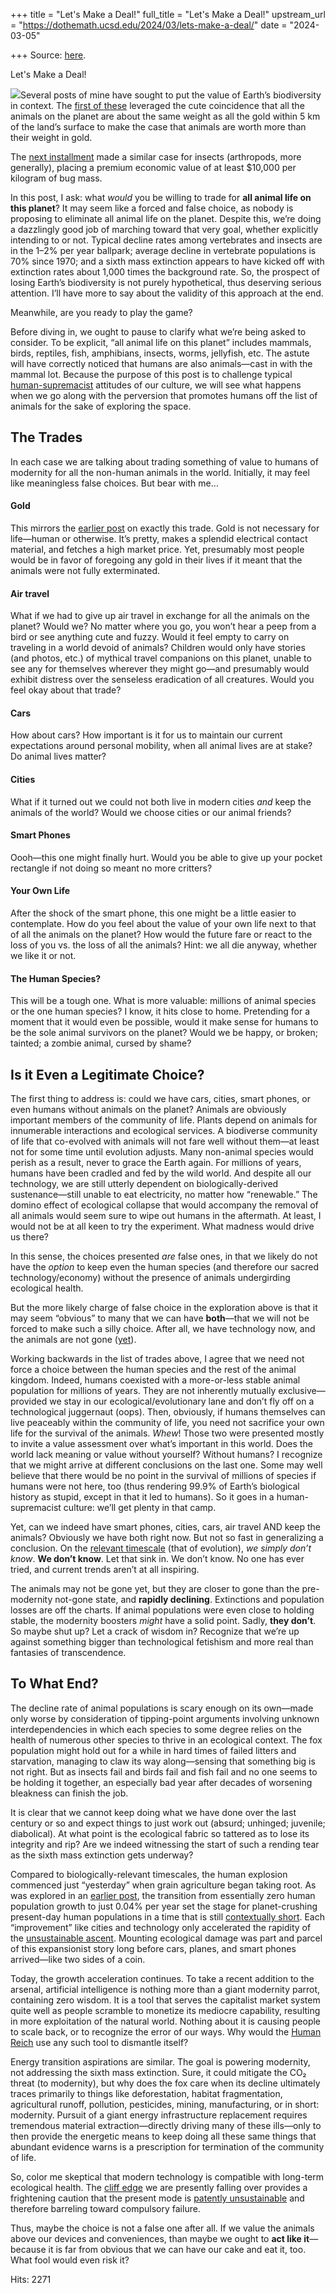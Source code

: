+++
title = "Let's Make a Deal!"
full_title = "Let's Make a Deal!"
upstream_url = "https://dothemath.ucsd.edu/2024/03/lets-make-a-deal/"
date = "2024-03-05"

+++
Source: [here](https://dothemath.ucsd.edu/2024/03/lets-make-a-deal/).

Let's Make a Deal!

[![](https://dothemath.ucsd.edu/wp-content/uploads/2024/03/LMAD-300x300.jpg)](https://dothemath.ucsd.edu/wp-content/uploads/2024/03/LMAD.jpg)Several posts of mine have sought to put the value of Earth’s biodiversity in context. The [first of these](https://dothemath.ucsd.edu/2021/04/earths-real-treasure/) leveraged the cute coincidence that all the animals on the planet are about the same weight as all the gold within 5 km of the land’s surface to make the case that animals are worth more than their weight in gold.

The [next installment](https://dothemath.ucsd.edu/2023/11/nothing-without-bugs/) made a similar case for insects (arthropods, more generally), placing a premium economic value of at least $10,000 per kilogram of bug mass.

In this post, I ask: what *would* you be willing to trade for **all animal life on this planet**? It may seem like a forced and false choice, as nobody is proposing to eliminate all animal life on the planet. Despite this, we’re doing a dazzlingly good job of marching toward that very goal, whether explicitly intending to or not. Typical decline rates among vertebrates and insects are in the 1–2% per year ballpark; average decline in vertebrate populations is 70% since 1970; and a sixth mass extinction appears to have kicked off with extinction rates about 1,000 times the background rate. So, the prospect of losing Earth’s biodiversity is not purely hypothetical, thus deserving serious attention. I’ll have more to say about the validity of this approach at the end.

Meanwhile, are you ready to play the game?

Before diving in, we ought to pause to clarify what we’re being asked to consider. To be explicit, “all animal life on this planet” includes mammals, birds, reptiles, fish, amphibians, insects, worms, jellyfish, etc. The astute will have correctly noticed that humans are also animals—cast in with the mammal lot. Because the purpose of this post is to challenge typical [human-supremacist](https://dothemath.ucsd.edu/2022/02/human-exceptionalism/) attitudes of our culture, we will see what happens when we go along with the perversion that promotes humans off the list of animals for the sake of exploring the space.

## The Trades

In each case we are talking about trading something of value to humans of modernity for all the non-human animals in the world. Initially, it may feel like meaningless false choices. But bear with me…

#### Gold

This mirrors the [earlier post](https://dothemath.ucsd.edu/2021/04/earths-real-treasure/) on exactly this trade. Gold is not necessary for life—human or otherwise. It’s pretty, makes a splendid electrical contact material, and fetches a high market price. Yet, presumably most people would be in favor of foregoing any gold in their lives if it meant that the animals were not fully exterminated.

#### Air travel

What if we had to give up air travel in exchange for all the animals on the planet? Would we? No matter where you go, you won’t hear a peep from a bird or see anything cute and fuzzy. Would it feel empty to carry on traveling in a world devoid of animals? Children would only have stories (and photos, etc.) of mythical travel companions on this planet, unable to see any for themselves wherever they might go—and presumably would exhibit distress over the senseless eradication of all creatures. Would you feel okay about that trade?

#### Cars

How about cars? How important is it for us to maintain our current expectations around personal mobility, when all animal lives are at stake? Do animal lives matter?

#### Cities

What if it turned out we could not both live in modern cities *and* keep the animals of the world? Would we choose cities or our animal friends?

#### Smart Phones

Oooh—this one might finally hurt. Would you be able to give up your pocket rectangle if not doing so meant no more critters?

#### Your Own Life

After the shock of the smart phone, this one might be a little easier to contemplate. How do you feel about the value of your own life next to that of all the animals on the planet? How would the future fare or react to the loss of you vs. the loss of all the animals? Hint: we all die anyway, whether we like it or not.

#### The Human Species?

This will be a tough one. What is more valuable: millions of animal species or the one human species? I know, it hits close to home. Pretending for a moment that it would even be possible, would it make sense for humans to be the sole animal survivors on the planet? Would we be happy, or broken; tainted; a zombie animal, cursed by shame?

## Is it Even a Legitimate Choice?

The first thing to address is: could we have cars, cities, smart phones, or even humans without animals on the planet? Animals are obviously important members of the community of life. Plants depend on animals for innumerable interactions and ecological services. A biodiverse community of life that co-evolved with animals will not fare well without them—at least not for some time until evolution adjusts. Many non-animal species would perish as a result, never to grace the Earth again. For millions of years, humans have been cradled and fed by the wild world. And despite all our technology, we are still utterly dependent on biologically-derived sustenance—still unable to eat electricity, no matter how “renewable.” The domino effect of ecological collapse that would accompany the removal of all animals would seem sure to wipe out humans in the aftermath. At least, I would not be at all keen to try the experiment. What madness would drive us there?

In this sense, the choices presented *are* false ones, in that we likely do not have the *option* to keep even the human species (and therefore our sacred technology/economy) without the presence of animals undergirding ecological health.

But the more likely charge of false choice in the exploration above is that it may seem “obvious” to many that we can have **both**—that we will not be forced to make such a silly choice. After all, we have technology now, and the animals are not gone ([yet](https://dothemath.ucsd.edu/2023/08/ecological-cliff-edge/)).

Working backwards in the list of trades above, I agree that we need not force a choice between the human species and the rest of the animal kingdom. Indeed, humans coexisted with a more-or-less stable animal population for millions of years. They are not inherently mutually exclusive—provided we stay in our ecological/evolutionary lane and don’t fly off on a technological juggernaut (oops). Then, obviously, if humans themselves can live peaceably within the community of life, you need not sacrifice your own life for the survival of the animals. *Whew*! Those two were presented mostly to invite a value assessment over what’s important in this world. Does the world lack meaning or value without yourself? Without humans? I recognize that we might arrive at different conclusions on the last one. Some may well believe that there would be no point in the survival of millions of species if humans were not here, too (thus rendering 99.9% of Earth’s biological history as stupid, except in that it led to humans). So it goes in a human-supremacist culture: we’ll get plenty in that camp.

Yet, can we indeed have smart phones, cities, cars, air travel AND keep the animals? Obviously we have both right now. But not so fast in generalizing a conclusion. On the [relevant timescale](https://dothemath.ucsd.edu/2024/02/sustainable-timescales/) (that of evolution), *we simply don’t know*. **We don’t know**. Let that sink in. We don’t know. No one has ever tried, and current trends aren’t at all inspiring.

The animals may not be gone yet, but they are closer to gone than the pre-modernity not-gone state, and **rapidly declining**. Extinctions and population losses are off the charts. If animal populations were even close to holding stable, the modernity boosters *might* have a solid point. Sadly, **they don’t**. So maybe shut up? Let a crack of wisdom in? Recognize that we’re up against something bigger than technological fetishism and more real than fantasies of transcendence.

## To What End?

The decline rate of animal populations is scary enough on its own—made only worse by consideration of tipping-point arguments involving unknown interdependencies in which each species to some degree relies on the health of numerous other species to thrive in an ecological context. The fox population might hold out for a while in hard times of failed litters and starvation, managing to claw its way along—sensing that something big is not right. But as insects fail and birds fail and fish fail and no one seems to be holding it together, an especially bad year after decades of worsening bleakness can finish the job.

It is clear that we cannot keep doing what we have done over the last century or so and expect things to just work out (absurd; unhinged; juvenile; diabolical). At what point is the ecological fabric so tattered as to lose its integrity and rip? Are we indeed witnessing the start of such a rending tear as the sixth mass extinction gets underway?

Compared to biologically-relevant timescales, the human explosion commenced just “yesterday” when grain agriculture began taking root. As was explored in an [earlier post](https://dothemath.ucsd.edu/2023/09/was-modernity-inevitable/), the transition from essentially zero human population growth to just 0.04% per year set the stage for planet-crushing present-day human populations in a time that is still [contextually short](https://dothemath.ucsd.edu/2024/02/sustainable-timescales/). Each “improvement” like cities and technology only accelerated the rapidity of the [unsustainable ascent](https://dothemath.ucsd.edu/2022/09/death-by-hockey-sticks/). Mounting ecological damage was part and parcel of this expansionist story long before cars, planes, and smart phones arrived—like two sides of a coin.

Today, the growth acceleration continues. To take a recent addition to the arsenal, artificial intelligence is nothing more than a giant modernity parrot, containing zero wisdom. It is a tool that serves the capitalist market system quite well as people scramble to monetize its mediocre capability, resulting in more exploitation of the natural world. Nothing about it is causing people to scale back, or to recognize the error of our ways. Why would the [Human Reich](https://dothemath.ucsd.edu/2023/10/our-ugly-magnificence/) use any such tool to dismantle itself?

Energy transition aspirations are similar. The goal is powering modernity, not addressing the sixth mass extinction. Sure, it could mitigate the CO₂ threat (to modernity), but why does the fox care when its decline ultimately traces primarily to things like deforestation, habitat fragmentation, agricultural runoff, pollution, pesticides, mining, manufacturing, or in short: modernity. Pursuit of a giant energy infrastructure replacement requires tremendous material extraction—directly driving many of these ills—only to then provide the energetic means to keep doing all these same things that abundant evidence warns is a prescription for termination of the community of life.

So, color me skeptical that modern technology is compatible with long-term ecological health. The [cliff edge](https://dothemath.ucsd.edu/2023/08/ecological-cliff-edge/) we are presently falling over provides a frightening caution that the present mode is [patently unsustainable](https://dothemath.ucsd.edu/2024/02/unsustainable-goose-chases/) and therefore barreling toward compulsory failure.

Thus, maybe the choice is not a false one after all. If we value the animals above our devices and conveniences, than maybe we ought to **act like it**—because it is far from obvious that we can have our cake and eat it, too. What fool would even risk it?

Hits: 2271

<div class="addtoany_share_save_container addtoany_content addtoany_content_bottom">

<div class="a2a_kit a2a_kit_size_32 addtoany_list" a2a-title="Let's Make a Deal!" a2a-url="https://dothemath.ucsd.edu/2024/03/lets-make-a-deal/">

[](https://www.addtoany.com/add_to/facebook?linkurl=https%3A%2F%2Fdothemath.ucsd.edu%2F2024%2F03%2Flets-make-a-deal%2F&linkname=Let%27s%20Make%20a%20Deal%21 "Facebook")[](https://www.addtoany.com/add_to/twitter?linkurl=https%3A%2F%2Fdothemath.ucsd.edu%2F2024%2F03%2Flets-make-a-deal%2F&linkname=Let%27s%20Make%20a%20Deal%21 "Twitter")[](https://www.addtoany.com/add_to/email?linkurl=https%3A%2F%2Fdothemath.ucsd.edu%2F2024%2F03%2Flets-make-a-deal%2F&linkname=Let%27s%20Make%20a%20Deal%21 "Email")[](https://www.addtoany.com/share)

</div>

</div>
